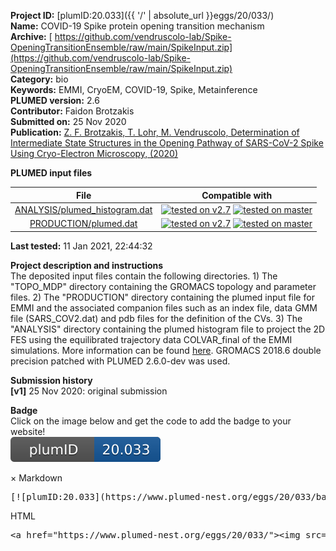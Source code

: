 **Project ID:** [plumID:20.033]({{ '/' | absolute_url }}eggs/20/033/)  
**Name:**  COVID-19 Spike protein opening transition mechanism  
**Archive:** [ https://github.com/vendruscolo-lab/Spike-OpeningTransitionEnsemble/raw/main/SpikeInput.zip](https://github.com/vendruscolo-lab/Spike-OpeningTransitionEnsemble/raw/main/SpikeInput.zip)  
**Category:**  bio  
**Keywords:**  EMMI, CryoEM, COVID-19, Spike, Metainference  
**PLUMED version:**  2.6  
**Contributor:**  Faidon Brotzakis  
**Submitted on:** 25 Nov 2020  
**Publication:** [Z. F. Brotzakis, T. Lohr, M. Vendruscolo, Determination of Intermediate State Structures in the Opening Pathway of SARS-CoV-2 Spike Using Cryo-Electron Microscopy,  (2020)](http://dx.doi.org/10.26434/chemrxiv.13222073.v1)  
  
**PLUMED input files**  
  
| File     | Compatible with |  
|:--------:|:--------:|  
| [ANALYSIS/plumed_histogram.dat](./data/ANALYSIS/plumed_histogram.dat.md) |  [![tested on v2.7](https://img.shields.io/badge/v2.7-passing-green.svg)](data/ANALYSIS/plumed_histogram.dat.plumed.stderr) [![tested on master](https://img.shields.io/badge/master-passing-green.svg)](data/ANALYSIS/plumed_histogram.dat.plumed_master.stderr) |  
| [PRODUCTION/plumed.dat](./data/PRODUCTION/plumed.dat.md) |  [![tested on v2.7](https://img.shields.io/badge/v2.7-passing-green.svg)](data/PRODUCTION/plumed.dat.plumed.stderr) [![tested on master](https://img.shields.io/badge/master-passing-green.svg)](data/PRODUCTION/plumed.dat.plumed_master.stderr) |  
  
**Last tested:**  11 Jan 2021, 22:44:32
  
**Project description and instructions**  
The deposited input files contain the following directories. 1) The "TOPO_MDP" directory containing the GROMACS topology and parameter files. 2) The "PRODUCTION" directory containing the plumed input file for EMMI and the associated companion files such as an index file, data GMM file (SARS_COV2.dat) and pdb files for the definition of the CVs. 3) The "ANALYSIS" directory containing the plumed histogram file to project the 2D FES using the equilibrated trajectory data COLVAR_final of the EMMI simulations. More information can be found [here](https://github.com/vendruscolo-lab/Spike-OpeningTransitionEnsemble). GROMACS 2018.6 double precision patched with PLUMED 2.6.0-dev was used.

  
**Submission history**  
**[v1]** 25 Nov 2020: original submission  
  
**Badge**  
Click on the image below and get the code to add the badge to your website!  
<img src="./badge.svg" alt="plumeDnest:20.033" id="myBtn" class="badge">
<div id="myModal" class="modal">
  <div class="modal-content">
    <span class="close">&times;</span>
    Markdown<pre>[![plumID:20.033](https://www.plumed-nest.org/eggs/20/033/badge.svg)](https://www.plumed-nest.org/eggs/20/033/)</pre>
    HTML<pre>&lt;a href="https://www.plumed-nest.org/eggs/20/033/"&gt;&lt;img src="https://www.plumed-nest.org/eggs/20/033/badge.svg" alt="plumID:20.033"&gt;&lt;/a&gt;</pre>
  </div>
</div>
